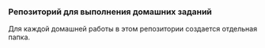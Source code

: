 ### Репозиторий для выполнения домашних заданий
Для каждой домашней работы в этом репозитории создается отдельная папка.